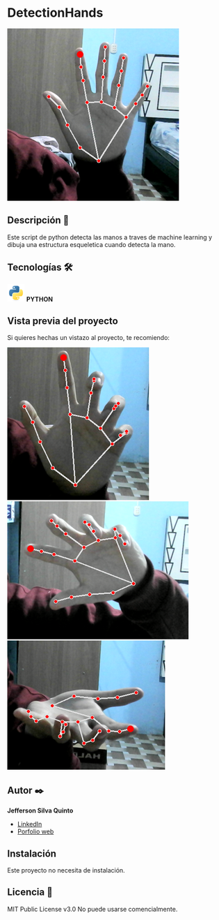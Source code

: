 # DetectionHands
![Imagen del proyecto](https://github.com/SQdeveloper/DetectionHands/blob/main/ImgDelProyecto/imgDetectionHands.png)

## Descripción 📑

Este script de python detecta las manos a traves de machine learning y dibuja una estructura esqueletica cuando detecta la mano.

## Tecnologías 🛠
<!-- Iconos sacados de: https://github.com/hendrasob/badges/blob/master/README.md y https://github.com/alexandresanlim/Badges4-README.md-Profile -->
<img width="40" src="https://raw.githubusercontent.com/devicons/devicon/master/icons/python/python-original.svg"/>
<b>PYTHON</b>

## Vista previa del proyecto
Si quieres hechas un vistazo al proyecto, te recomiendo:

![Captura del proyecto](https://github.com/SQdeveloper/DetectionHands/blob/main/ImgDelProyecto/imgDetectionHands1.png)
![Captura del proyecto](https://github.com/SQdeveloper/DetectionHands/blob/main/ImgDelProyecto/imgDetectionHands2.png)
![Captura del proyecto](https://github.com/SQdeveloper/DetectionHands/blob/main/ImgDelProyecto/imgDetectionHands3.png)

## Autor ✒️
**Jefferson Silva Quinto**

* [LinkedIn](https://www.linkedin.com/in/sqdeveloper/)
* [Porfolio web](https://sqdeveloper.github.io/Portfolio/)

## Instalación 
Este proyecto no necesita de instalación.
  
## Licencia 📄
MIT Public License v3.0
No puede usarse comencialmente.
